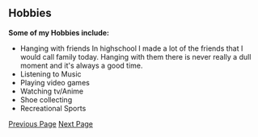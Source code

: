 ## Hobbies

**Some of my Hobbies include:**
* Hanging with friends
  In highschool I made a lot of the friends that I would call family today. Hanging with them there is never really a dull moment and it's always a good time.  
* Listening to Music 
* Playing video games
* Watching tv/Anime
* Shoe collecting
* Recreational Sports



[Previous Page](Page1.md)
[Next Page](Page3.md)
